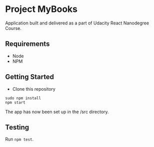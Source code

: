 # Project MyBooks

Application built and delivered as a part of Udacity React Nanodegree Course.

## Requirements
* Node
* NPM

## Getting Started
* Clone this repository

```
sudo npm install
npm start
```

The app has now been set up in the /src directory.

## Testing
Run `npm test`.
